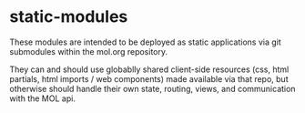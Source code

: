 # static-modules

These modules are intended to be deployed as static applications via git submodules within the mol.org repository.

They can and should use globablly shared client-side resources (css, html partials, html imports / web components) 
made available via that repo, but otherwise should handle their own state, routing, views, and communication with the MOL api.
